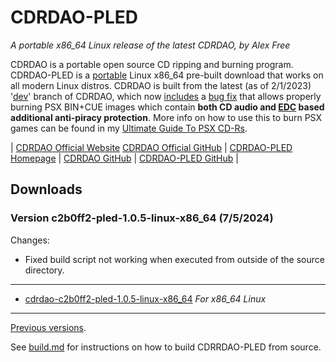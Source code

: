 # CDRDAO-PLED

_A portable x86_64 Linux release of the latest CDRDAO, by Alex Free_

CDRDAO is a portable open source CD ripping and burning program. CDRDAO-PLED is a [portable](https://alex-free.github.io/pled) Linux x86_64 pre-built download that works on all modern Linux distros. CDRDAO is built from the latest (as of 2/1/2023) '[dev](https://github.com/cdrdao/cdrdao/tree/dev)' branch of CDRDAO, which now [includes](https://github.com/cdrdao/cdrdao/blob/0afa49e7c295fcbca2cb1e65d6c590c39927c6e8/ChangeLog#L13) a [bug fix](https://github.com/cdrdao/cdrdao/pull/14) that allows properly burning PSX BIN+CUE images which contain **both CD audio and [EDC](https://alex-free.github.io/tonyhax-international/anti-piracy-bypass.html#games-with-edc-protection) based additional anti-piracy protection**. More info on how to use this to burn PSX games can be found in my [Ultimate Guide To PSX CD-Rs](https://alex-free.github.io/psx-cdr/burning-with-cdrdao).

| [CDRDAO Official Website](https://cdrdao.sourceforge.net/) [CDRDAO Official GitHub](https://github.com/cdrdao/cdrdao) | [CDRDAO-PLED Homepage](https://alex-free.github.io/cdrdao) | [CDRDAO GitHub](https://github.com/cdrdao/cdrdao) | [CDRDAO-PLED GitHub](https://github.com/alex-free/cdrdao-pled) |

## Downloads

### Version c2b0ff2-pled-1.0.5-linux-x86_64 (7/5/2024)

Changes: 

*   Fixed build script not working when executed from outside of the source directory.

----------------------------------

*	[cdrdao-c2b0ff2-pled-1.0.5-linux-x86\_64](https://github.com/alex-free/cdrdao-pled/releases/download/v1.0.5-pled/cdrdao-c2b0ff2-pled-1.0.5-linux-x86_64.zip) _For x86_64 Linux_

----------------------------------

[Previous versions](changelog.md).

See [build.md](build.md) for instructions on how to build CDRRDAO-PLED from source.